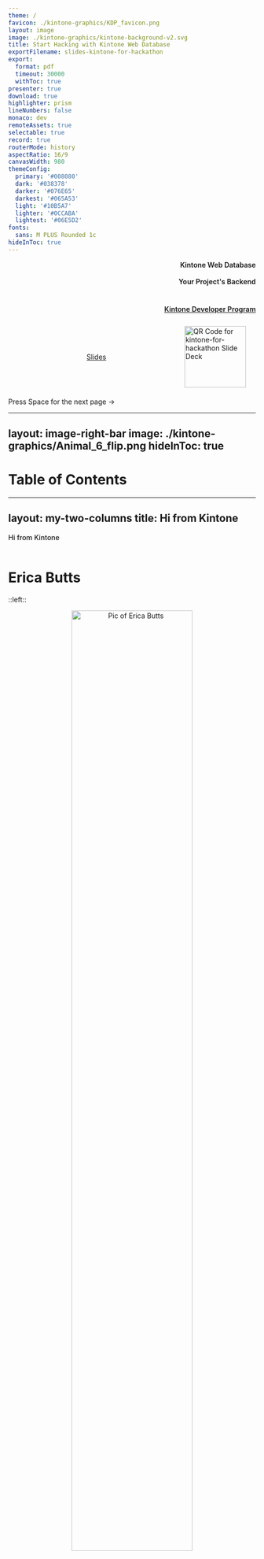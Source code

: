 ```yaml
---
theme: /
favicon: ./kintone-graphics/KDP_favicon.png
layout: image
image: ./kintone-graphics/kintone-background-v2.svg
title: Start Hacking with Kintone Web Database
exportFilename: slides-kintone-for-hackathon
export:
  format: pdf
  timeout: 30000
  withToc: true
presenter: true
download: true
highlighter: prism
lineNumbers: false
monaco: dev
remoteAssets: true
selectable: true
record: true
routerMode: history
aspectRatio: 16/9
canvasWidth: 980
themeConfig:
  primary: '#008080'
  dark: '#038378'
  darker: '#076E65'
  darkest: '#065A53'
  light: '#10B5A7'
  lighter: '#0CCABA'
  lightest: '#06E5D2'
fonts:
  sans: M PLUS Rounded 1c
hideInToc: true
---
```


<div class="mb-4 top-15 left-45" style="text-align: right">
  <div class="text-7xl text-white text-opacity-100" style="font-weight: 600">
    Kintone Web Database
  </div>
  <div><br/></div>
  <div class="text-6xl text-white text-opacity-100" style="font-weight: 600">
    Your Project's Backend <mdi-database-cog/>
  </div>
  <div><br/><br/></div>
  <div
    class="text-2xl text-white text-opacity-100"
    style="font-weight: 600; line-height: 2"
  >
    <a href="https://kintone.dev/">Kintone Developer Program</a>
  </div>
</div>

<div
  class="absolute bottom-15 right-12"
  style="
    display: flex;
    justify-content: space-between;
    align-items: center;
    padding: 20px;
  "
>
  <div
    class="p-1 rounded cursor-pointer hover:bg-white hover:bg-opacity-10 hover:opacity-90 opacity-60 flex justify-center items-center"
    align="center"
    style="flex: 1; padding-right: 20px"
  >
    <a
      href="https://kintone-workshops.github.io/kintone-for-hackathon-slides/"
      target="_blank"
      alt="kintone-for-hackathon Slide Deck"
    >
      Slides <ri:slideshow-line/>
    </a>
  </div>
  <div>
    <a
      href="https://kintone-workshops.github.io/kintone-for-hackathon-slides/"
      target="_blank"
      alt="kintone-for-hackathon Slide Deck"
    >
      <img
        src="/kintone-graphics/qrcode_slidedeck.png"
        alt="QR Code for kintone-for-hackathon Slide Deck"
        style="
          height: 125px;
          display: flex;
          margin-left: auto;
          margin-right: auto;
        "
      />
    </a>
  </div>
</div>
<div class="absolute bottom-7 right-12">
  <div
    @click="$slidev.nav.next"
    class="p-1 rounded cursor-pointer hover:bg-white hover:bg-opacity-10 hover:opacity-90 opacity-60 flex justify-center items-center"
  >
    Press Space for the next page →
  </div>
</div>

<!--
Hi everyone! Let's go over why you WANT to use Kintone as a web database for YOUR hackathon project!
-->

---
layout: image-right-bar
image: ./kintone-graphics/Animal_6_flip.png
hideInToc: true
---

# Table of Contents <mdi-table-of-contents/>

<toc/>


---
layout: my-two-columns
title: Hi from Kintone <mdi-hand-wave-outline/>
---

<div class="text-5xl text-primary dark:text-light top-1" style="font-weight:500;" >
  Hi from Kintone <mdi-hand-wave-outline/>
</div>

<br>

# Erica Butts

::left::

<div align="center">

<img src="/kintone-graphics/EricaButts.png" alt="Pic of Erica Butts" style="width: 70%;margin-left: auto;margin-right: auto;">

</div>

::right::

<br>

* Sales Engineer at Kintone
* Graduate student of Software Engineering at NJIT
* Based in Brooklyn, NY
* Passionate about space and technology.


---
layout: simple
---

# Why Use Kintone in My Project? <fluent-emoji-high-contrast-thinking-face/>

<br>
<spam class="text-2xl text-primary text-opacity-100" style="font-weight:600;line-height: 3">Free</spam> - Kintone is entirely free for developers. No credit card is required!
<br>

<spam class="text-2xl text-primary text-opacity-100" style="font-weight:600;line-height: 3">Easy</spam> - Easiest way to set up a web database for your project! No server to set up!
<br>

<spam class="text-2xl text-primary text-opacity-100" style="font-weight:600;line-height: 3">Quick</spam> - Build a web app quickly with just HTML & JS!
<br>

<spam class="text-2xl text-primary text-opacity-100" style="font-weight:600;line-height: 3">Resources</spam> - Ask Kintone staff for help! Lots of videos & articles to refer to!
<br>


---
layout: my-two-columns
---

# Store Your Data in Kintone Web Database <solar-database-bold/>

<br>

::left::

## Create & Configure Databases Easily

* No need to set up a server
* Simple GUI to set up the database

<br>

![Kintone exchanging data from a smartphone](/kintone-graphics/Fast_Database.png)

::right::


## Simple to exchange data with Kintone

* Lots of API endpoints to interact with your data
* Type safety built-in

<br>

![Kintone exchanging data from a smartphone](/kintone-graphics/Kintone_DataExchange.png)

<!--
### Slide 2
-->

---
layout: my-two-columns
---

# Traditional vs. Kintone Databases <icons8-idea/>

<br>

::left::

## Traditional Databases <bx-sad/>

Requires a high-level understanding of databases

Servers need to be constantly running & maintained to be accessed

<br>
<div  ></div>
<img src="/kintone-graphics/Traditional_Database.png" alt="Traditional_Database.png" style="width: 330px;margin-left: auto;margin-right: auto;" >

::right::

## Kintone Databases <bx-happy/>

Databases are created with intuitive drag-&-drop GUI

No servers set up required

<br>

<img src="/kintone-graphics/Build_App_Demo.gif" alt="Build_App_Demo.gif" style="width: 330px;margin-left: auto;margin-right: auto;">

<!--
### Slide 4
-->

---
layout: image-right
image: ./kintone-graphics/Example_SpaceInvaders.gif
equal: true
title: Example - Space Invaders <mdi-space-invaders/>
---

# Space Invaders <mdi-space-invaders/>

Created by [@will_yama](https://twitter.com/will_yama) & [@ahandsel](https://github.com/ahandsel/) - [Article](https://dev.to/will_yama/having-fun-with-phaser-io-games-web-databases-4f08)

Run a [Space Invaders game](https://phaser.io/examples/v2/games/invaders) on a Kintone App!

Game specifications (number of aliens, aliens' health, etc.) are specified as Kintone records.

High scores can also be stored in Kintone.


---
layout: image-right
image: ./kintone-graphics/Example_Samurai.gif
equal: true
title: Example - IoT Samurai Swords <tabler-slice/>
---

# IoT Samurai Swords <tabler-slice/>
Created by [@RyBB](https://github.com/RyBB) - [Article](https://dev.to/will_yama/kintone-at-maker-faire-tokyo-2020-215k)

Users are challenged to slice their enemies as quickly as possible with a samurai sword!

* Sensor records the sword action speed
* Kintone hosts the game, scoreboard, & IoT data
* Doll's magnetic head falls off when the user wins


---
layout: image-right-bar
image: ./kintone-graphics/Example_flowerpot-bar.gif
title: Example - Hibotan / Flowerpot Project <mdi-robot-outline/>
---

# Hibotan / Flowerpot Project <mdi-robot-outline/>
Created by [Nobuyuki Furukawa](https://protopedia.net/prototyper/nobuyukifurukawa) - [ヒボたん](https://peraichi.com/landing_pages/view/hibotan)

* A moving flowerpot that uses **Kintone as the backend** to store sensor data.
* Sensors are attached to a [mbed microcontroller](https://os.mbed.com/handbook/mbed-Microcontrollers) & periodically send data to Kintone via Node.js.
* Node.js checks Kintone's sensor values over time and controls the motors of the flowerpot.
* The flowerpot moves to a sunnier place.

<!--
* Goal: Make attendees feel like super fast anime samurais
* Sword: magnet sensors to detect in & out motion speed
* doll with electric magnet to have its head fall off
* 2 M5Stick microcontrollers were used for sword & doll
* The score ranking displayed information stored in the Kintone App, where scores of participants were automatically recorded via REST API after they finished playing the game.
-->

---
layout: image-right
equal: true
image: ./kintone-graphics/Kintone_New.png
title: Get your Kintone <mdi-server/>
---

# Get your free Kintone Web Database <mdi-server/>

## Go to [Kintone.dev/new](https://Kintone.dev/new)!

<br>

Fill out the Developer License Registration form for your free Kintone Subdomain!

* ✅ Use Chrome or Firefox ( _NOT Safari_ )
* ⚡ Accept Cookies First
* 🚧 Only use lowercase, numbers, and hyphens (-) for subdomain names
* Ex: weekend-hacker4life


---
layout: image-left-bar
image: ./kintone-graphics/Animal_3.png
---

<div class="text-5xl text-primary dark:text-light top-1" style="font-weight:500;user-select:all;" >
  Where to get help?
</div>

<br>

Here are some resources to help you use Kintone as your project's database!

| <mdi-bookshelf/>              | [kintone.dev](https://kintone.dev/)                                          | Read API Docs & Tutorials |
| ------------------------------ | ---------------------------------------------------------------------------- | ------------------------- |
| <mdi-lifebuoy/>               | [forum.kintone.dev](https://forum.kintone.dev/)                              | Post Questions            |
| <mdi-youtube/>                | [@KintoneDeveloperProgram](https://www.youtube.com/@KintoneDeveloperProgram) | Watch Tutorials           |
| <mdi-human-greeting-variant/> | Ask Kintone mentors                                                          | Office Hours & Discord    |


---
layout: image-left-bar
image: ./kintone-graphics/Animal_10.png
title: Kintone Prize <mdi-trophy-variant/>
---

<div class="text-5xl text-primary dark:text-lightest top-1" style="font-weight:500;user-select:text;" >
  Kintone Prizes <mdi-trophy-variant/>
</div>

<br>

#### 1st Place - WALLY Pro Portable Wall Charger
All winning team members will get a [63w USB-C Wall Charger & 10,000 mAh battery combo](https://www.gonimble.com/products/wally-pro-63w-pd-10000-mah)!

#### 2nd Place - WALLY Mini Wall Charger
All winning team members will get a [20W Dual Port USB-C & USB-A Charger](https://www.gonimble.com/products/20w-usb-c-wall-charger)!

#### Every Kintone User - Swag
All teams that used Kintone in their project will get swag!

# <material-symbols-water-bottle/> <mdi-tennis-ball/> <mdi-pen/> <mingcute-hat-2-fill/> <mdi-tag/> <mdi-usb/> <mdi-battery-charging-high/>

<!--
* We will be giving out prizes to the top 2 teams that use Kintone in their project!
* All members of teams that use Kintone in their project will get swag!
* Swag includes: water bottle, stress ball, pen, hat, & PopSocket
-->

---
layout: simple
title: Kintone Prize Judging Criteria <mdi-court-hammer/>
---

<div class="text-5xl text-primary dark:text-light top-1" style="font-weight:500;" >
  Kintone Prize Judging Criteria <mdi-court-hammer/>
  <br><br>
</div>

#### How was Kintone used in the project?

* Which Kintone features were used?
* The more Kintone is integrated into the project, the better!

<br>

#### How technically challenging was the Kintone implementation?

* Which Kintone APIs were used?
* What kind of data was stored in Kintone?


---
layout: image
image: ./background/fatty-corgi-Zn5chZcnFRA-unsplash.png
---

<div class="mb-4" style="text-align: center;">
  <div class="text-7xl text-primary text-opacity-100" style="font-weight: 600; align-items: center; text-align: center;">
    Any Questions <mdi-help-circle-outline/>
  </div>
</div>

<div
  class="absolute bottom-40 left-15"
  style="
    display: flex;
    justify-content: space-between;
    align-items: center;
    padding: 20px;
  "
>
  <div
    class="p-1 rounded flex justify-center items-center text-primary"
    align="center"
    style="flex: 1; padding-right: 20px; align-items: left;"
  >
    <a
      href="https://kintone-workshops.github.io/kintone-for-hackathon-slides/"
      target="_blank"
      alt="kintone-for-hackathon Slide Deck"
    >
      Slides <ri-slideshow-line/>
    </a>
  </div>
</div>
<div
  class="absolute bottom-5 left-5"
  style="
    display: flex;
    justify-content: space-between;
    align-items: center;
    padding: 20px;
  "
>
  <div
    class="p-1 rounded cursor-pointer hover:bg-white hover:bg-opacity-10 hover:opacity-90 opacity-60 flex justify-center items-center"
    align="center"
    style="flex: 1; padding-right: 20px; align-items: left;"
  >
  </div>
  <div>
    <a
      href="https://kintone-workshops.github.io/kintone-for-hackathon-slides/"
      target="_blank"
      alt="kintone-for-hackathon Slide Deck"
    >
      <img
        src="/kintone-graphics/qrcode_slidedeck.png"
        alt="QR Code for kintone-for-hackathon Slide Deck"
        style="
          height: 125px;
          display: flex;
          margin-left: auto;
          margin-right: auto;
        "
      />
    </a>
  </div>
</div>
